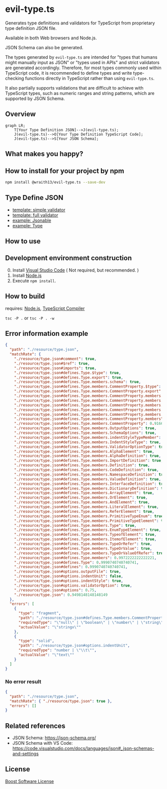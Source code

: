 # evil-type.ts

Generates type definitions and validators for TypeScript from proprietary type definition JSON file.

Available in both Web browsers and Node.js.

JSON Schema can also be generated.

The types generated by `evil-type.ts` are intended for "types that humans might manually input as JSON" or "types used in APIs" and strict validators are generated accordingly. Therefore, for most types commonly used within TypeScript code, it is recommended to define types and write type-checking functions directly in TypeScript rather than using `evil-type.ts`.

It also partially supports validations that are difficult to achieve with TypeScript types, such as numeric ranges and string patterns, which are supported by JSON Schema.

## Overview

```mermaid
graph LR;
    T[Your Type Definition JSON]-->J(evil-type.ts);
    J(evil-type.ts)-->O[Your Type Definition TypeScript Code];
    J(evil-type.ts)-->S[Your JSON Schema];
```

## What makes you happy?

## How to install for your project by npm

```sh
npm install @wraith13/evil-type.ts --save-dev
```

## Type Define JSON

- [template: simple validator](./template/simple.json)
- [template: full validator](./template/full.json)
- [example: Jsonable](./resource/jsonable.json)
- [example: Type](./resource/type.json)

## How to use

## Development environment construction

0. Install [Visual Studio Code](https://code.visualstudio.com/) ( Not required, but recommended. )
1. Install [Node.js](https://nodejs.org/)
2. Execute `npm install`.

## How to build

requires: [Node.js](https://nodejs.org/), [TypeScript Compiler](https://www.npmjs.com/package/typescript)

`tsc -P .` or `tsc -P . -w`

## Error information example

```json
{
  "path": "./resource/type.json",
  "matchRate": {
    "./resource/type.json#comment": true,
    "./resource/type.json#$ref": true,
    "./resource/type.json#imports": true,
    "./resource/type.json#defines.Type.$type": true,
    "./resource/type.json#defines.Type.export": true,
    "./resource/type.json#defines.Type.members.schema": true,
    "./resource/type.json#defines.Type.members.CommentProperty.$type": true,
    "./resource/type.json#defines.Type.members.CommentProperty.export": true,
    "./resource/type.json#defines.Type.members.CommentProperty.members.comment?.$type": true,
    "./resource/type.json#defines.Type.members.CommentProperty.members.comment?.items.$type": true,
    "./resource/type.json#defines.Type.members.CommentProperty.members.comment?.items.type": false,
    "./resource/type.json#defines.Type.members.CommentProperty.members.comment?.items": 0.5,
    "./resource/type.json#defines.Type.members.CommentProperty.members.comment?": 0.75,
    "./resource/type.json#defines.Type.members.CommentProperty.members": 0.75,
    "./resource/type.json#defines.Type.members.CommentProperty": 0.9166666666666666,
    "./resource/type.json#defines.Type.members.OutputOptions": true,
    "./resource/type.json#defines.Type.members.SchemaOptions": true,
    "./resource/type.json#defines.Type.members.indentStyleTypeMember": true,
    "./resource/type.json#defines.Type.members.IndentStyleType": true,
    "./resource/type.json#defines.Type.members.ValidatorOptionType": true,
    "./resource/type.json#defines.Type.members.AlphaElement": true,
    "./resource/type.json#defines.Type.members.AlphaDefinition": true,
    "./resource/type.json#defines.Type.members.ImportDefinition": true,
    "./resource/type.json#defines.Type.members.Definition": true,
    "./resource/type.json#defines.Type.members.CodeDefinition": true,
    "./resource/type.json#defines.Type.members.NamespaceDefinition": true,
    "./resource/type.json#defines.Type.members.ValueDefinition": true,
    "./resource/type.json#defines.Type.members.InterfaceDefinition": true,
    "./resource/type.json#defines.Type.members.DictionaryDefinition": true,
    "./resource/type.json#defines.Type.members.ArrayElement": true,
    "./resource/type.json#defines.Type.members.OrElement": true,
    "./resource/type.json#defines.Type.members.AndElement": true,
    "./resource/type.json#defines.Type.members.LiteralElement": true,
    "./resource/type.json#defines.Type.members.ReferElement": true,
    "./resource/type.json#defines.Type.members.PrimitiveTypeEnum": true,
    "./resource/type.json#defines.Type.members.PrimitiveTypeElement": true,
    "./resource/type.json#defines.Type.members.Type": true,
    "./resource/type.json#defines.Type.members.EnumTypeElement": true,
    "./resource/type.json#defines.Type.members.TypeofElement": true,
    "./resource/type.json#defines.Type.members.ItemofElement": true,
    "./resource/type.json#defines.Type.members.TypeOrRefer": true,
    "./resource/type.json#defines.Type.members.TypeOrValue": true,
    "./resource/type.json#defines.Type.members.TypeOrValueOfRefer": true,
    "./resource/type.json#defines.Type.members": 0.9972222222222221,
    "./resource/type.json#defines.Type": 0.9990740740740741,
    "./resource/type.json#defines": 0.9990740740740741,
    "./resource/type.json#options.outputFile": true,
    "./resource/type.json#options.indentUnit": false,
    "./resource/type.json#options.indentStyle": true,
    "./resource/type.json#options.validatorOption": true,
    "./resource/type.json#options": 0.75,
    "./resource/type.json": 0.9498148148148149
  },
  "errors": [
    {
      "type": "fragment",
      "path": "./resource/type.json#defines.Type.members.CommentProperty.members.comment?.items.type",
      "requiredType": "\"null\" | \"boolean\" | \"number\" | \"string\"",
      "actualValue": "\"stringx\""
    },
    {
      "type": "solid",
      "path": "./resource/type.json#options.indentUnit",
      "requiredType": "number | \"\\t\"",
      "actualValue": "\"text\""
    }
  ]
}
```

### No error result

```json
{
  "path": "./resource/type.json",
  "matchRate": { "./resource/type.json": true },
  "errors": []
}
```

## Related references

- JSON Schema: https://json-schema.org/
- JSON Schema with VS Code: https://code.visualstudio.com/docs/languages/json#_json-schemas-and-settings

## License

[Boost Software License](./LICENSE_1_0.txt)
